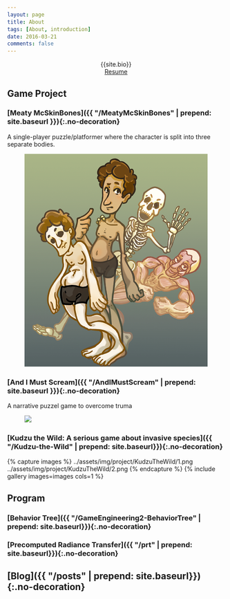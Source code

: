 ```yaml
---
layout: page
title: About
tags: [About, introduction]
date: 2016-03-21
comments: false
---
```

    
<!-- <center><a href="http://yuxian1996.github.io/"><b>Moon</b></a> is a minimal, one column jekyll theme.</center> -->

<center>{{site.bio}}</center>

<center><div markdown="0"><a href="../assets/resume_AI.pdf" class="btn btn-info">Resume</a></div></center>

## Game Project

### [Meaty McSkinBones]({{ "/MeatyMcSkinBones" | prepend: site.baseurl }}){:.no-decoration}
A single-player puzzle/platformer where the character is split into three separate bodies.

<figure>
	<a href="../MeatyMcSkinBones/index.html"><img src="../assets/img/project/MeatyMcSkinBones/poster.png"></a>
</figure>

### [And I Must Scream]({{ "/AndIMustScream" | prepend: site.baseurl }}){:.no-decoration}
A narrative puzzel game to overcome truma

<figure>
	<a href="../AndIMustScream/index.html"><img src="../assets/img/project/AndIMustScream/cover.png"></a>
</figure>

### [Kudzu the Wild: A serious game about invasive species]({{ "/Kudzu-the-Wild" | prepend: site.baseurl}}){:.no-decoration}

{% capture images %}
    ../assets/img/project/KudzuTheWild/1.png
    ../assets/img/project/KudzuTheWild/2.png
{% endcapture %}
{% include gallery images=images cols=1 %}

## Program

### [Behavior Tree]({{ "/GameEngineering2-BehaviorTree" | prepend: site.baseurl}}){:.no-decoration}

### [Precomputed Radiance Transfer]({{ "/prt" | prepend: site.baseurl}}){:.no-decoration}

## [Blog]({{ "/posts" | prepend: site.baseurl}}){:.no-decoration}
